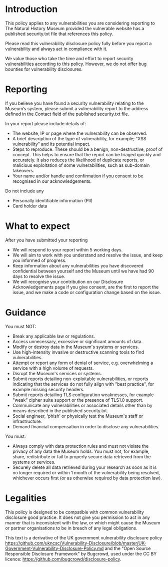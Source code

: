 # Introduction

This policy applies to any vulnerabilities you are considering reporting to The Natural History Museum provided the vulnerable website has a published security.txt file that references this policy.

Please read this vulnerability disclosure policy fully before you report a vulnerability and always act in compliance with it.

We value those who take the time and effort to report security vulnerabilities according to this policy. However, we do not offer bug bounties for vulnerability disclosures.


# Reporting

If you believe you have found a security vulnerability relating to the Museum’s system, please submit a vulnerability report to the address defined in the Contact field of the published security.txt file.

In your report please include details of:

* The website, IP or page where the vulnerability can be observed.
* A brief description of the type of vulnerability, for example; “XSS vulnerability” and its potential impact.
* Steps to reproduce. These should be a benign, non-destructive, proof of concept. This helps to ensure that the report can be triaged quickly and accurately. It also reduces the likelihood of duplicate reports, or malicious exploitation of some vulnerabilities, such as sub-domain takeovers.
* Your name and/or handle and confirmation if you consent to be recognised in our acknowledgements.

Do not include any

* Personally identifiable information (PII)
* Card holder data


# What to expect

After you have submitted your reporting

* We will respond to your report within 5 working days.
* We will aim to work with you understand and resolve the issue, and keep you informed of progress.
* Keep information about any vulnerabilities you have discovered confidential between yourself and the Museum until we have had 90 days to resolve the issue.
* We will recognise your contribution on our Disclosure Acknowledgements page if you give consent, are the first to report the issue, and we make a code or configuration change based on the issue.


# Guidance

You must NOT:
* Break any applicable law or regulations.
* Access unnecessary, excessive or significant amounts of data.
* Modify or destroy data in the Museum's systems or services.
* Use high-intensity invasive or destructive scanning tools to find vulnerabilities.
* Attempt or report any form of denial of service, e.g. overwhelming a service with a high volume of requests.
* Disrupt the Museum's services or systems.
* Submit reports detailing non-exploitable vulnerabilities, or reports indicating that the services do not fully align with "best practice", for example missing security headers.
* Submit reports detailing TLS configuration weaknesses, for example "weak" cipher suite support or the presence of TLS1.0 support.
* Communicate any vulnerabilities or associated details other than by means described in the published security.txt.
* Social engineer, ‘phish’ or physically test the Museum's staff or infrastructure.
* Demand financial compensation in order to disclose any vulnerabilities.


You must:
* Always comply with data protection rules and must not violate the privacy of any data the Museum holds. You must not, for example, share, redistribute or fail to properly secure data retrieved from the systems or services.
* Securely delete all data retrieved during your research as soon as it is no longer required or within 1 month of the vulnerability being resolved, whichever occurs first (or as otherwise required by data protection law).


# Legalities

This policy is designed to be compatible with common vulnerability disclosure good practice. It does not give you permission to act in any manner that is inconsistent with the law, or which might cause the Museum or partner organisations to be in breach of any legal obligations.

This text is a derivative of the UK government vulnerability disclosure policy https://github.com/ukncsc/Vulnerability-Disclosure/blob/master/UK-Government-Vulnerability-Disclosure-Policy.md and the "Open Source Responsible Disclosure Framework" by Bugcrowd, used under the CC BY licence: https://github.com/bugcrowd/disclosure-policy.
